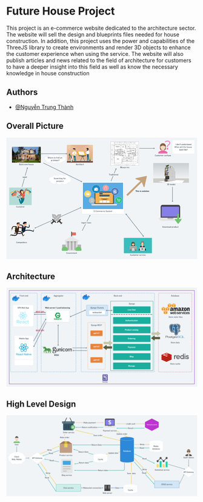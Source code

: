 # Future House Project


This project is an e-commerce website dedicated to the architecture sector. The website will sell the design and blueprints files needed for house construction. In addition, this project uses the power and capabilities of the ThreeJS library to create environments and render 3D objects to enhance the customer experience when using the service. The website will also publish articles and news related to the field of architecture for customers to have a deeper insight into this field as well as know the necessary knowledge in house construction


## Authors

- [@Nguyễn Trung Thành](https://www.github.com/thanhwoe)


## Overall Picture

![alt text](./img/Picture1.png)


## Architecture

![alt text](./img/Picture2.png)

## High Level Design

![alt text](./img/Picture3.png)